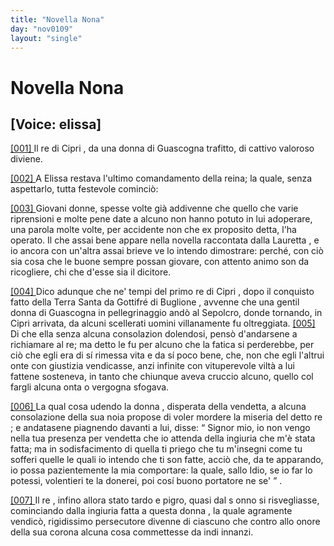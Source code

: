 ```yaml
---
title: "Novella Nona"
day: "nov0109"
layout: "single"
---
```

<div id="nov0109" type="novella" who="elissa">
 <h1>
  Novella Nona
 </h1>
 <p>
  <h2>
   [Voice: elissa]
  </h2>
 </p>
 <argument>
  <p>
   <a href="{{ site.baseurl }}enDecameron/nov0109#p01090001">
    [001]
   </a>
   Il
   <name persref="recipri-0109" type="person">
    re di Cipri
   </name>
   , da una
   <name persref="donna-0109" type="person">
    donna
   </name>
   di
   <name placeref="guascogna" type="place">
    Guascogna
   </name>
   trafitto, di cattivo valoroso diviene.
  </p>
 </argument>
 <div3 type="commentary" who="author">
  <p>
   <a href="{{ site.baseurl }}enDecameron/nov0109#p01090002">
    [002]
   </a>
   A
   <name persref="elissa" type="person">
    Elissa
   </name>
   restava l'ultimo comandamento della reina; la quale, senza aspettarlo, tutta festevole cominci&ograve;:
  </p>
 </div3>
 <div3 type="commentary" who="elissa">
  <p>
   <a href="{{ site.baseurl }}enDecameron/nov0109#p01090003">
    [003]
   </a>
   Giovani donne, spesse volte gi&agrave; addivenne che quello che varie riprensioni e molte pene date a alcuno non hanno potuto in lui adoperare, una parola molte volte, per accidente non che ex proposito detta, l'ha operato. Il che assai bene appare nella novella raccontata dalla
   <name persref="lauretta" type="person">
    Lauretta
   </name>
   , e io ancora con un'altra assai brieve ve lo intendo dimostrare: perch&eacute;, con ci&ograve; sia cosa che le buone sempre possan giovare, con attento animo son da ricogliere, chi che d'esse sia il dicitore.
  </p>
 </div3>
 <p>
  <a href="{{ site.baseurl }}enDecameron/nov0109#p01090004">
   [004]
  </a>
  Dico adunque che ne' tempi del primo
  <name persref="recipri-0109" type="person">
   re di Cipri
  </name>
  , dopo il conquisto fatto della
  <name placeref="terrasanta" type="place">
   Terra Santa
  </name>
  da
  <name persref="gottifrebuglione" type="person">
   Gottifr&eacute; di Buglione
  </name>
  , avvenne che una gentil
  <name persref="donna-0109" type="person">
   donna
  </name>
  di
  <name placeref="guascogna" type="place">
   Guascogna
  </name>
  in pellegrinaggio and&ograve; al Sepolcro, donde tornando, in
  <name placeref="cipro" type="place">
   Cipri
  </name>
  arrivata, da alcuni scellerati uomini villanamente fu oltreggiata.
  <a href="{{ site.baseurl }}enDecameron/nov0109#p01090005">
   [005]
  </a>
  Di che ella senza alcuna consolazion dolendosi, pens&ograve; d'andarsene a richiamare al re; ma detto le fu per alcuno che la fatica si perderebbe, per ci&ograve; che egli era di s&iacute; rimessa vita e da s&iacute; poco bene, che, non che egli l'altrui onte con giustizia vendicasse, anzi infinite con vituperevole vilt&agrave; a lui fattene sosteneva, in tanto che chiunque aveva cruccio alcuno, quello col fargli alcuna onta o vergogna sfogava.
 </p>
 <p>
  <a href="{{ site.baseurl }}enDecameron/nov0109#p01090006">
   [006]
  </a>
  La qual cosa udendo la
  <name persref="donna-0109" type="person">
   donna
  </name>
  , disperata della vendetta, a alcuna consolazione della sua noia propose di voler mordere la miseria del detto
  <name persref="recipri-0109" type="person">
   re
  </name>
  ; e andatasene piagnendo davanti a lui, disse:
  <q direct="unspecified" who="donna-0109">
   Signor mio, io non vengo nella tua presenza per vendetta che io attenda della ingiuria che m'&egrave; stata fatta; ma in sodisfacimento di quella ti priego che tu m'insegni come tu sofferi quelle le quali io intendo che ti son fatte, acci&ograve; che, da te apparando, io possa pazientemente la mia comportare: la quale, sallo Idio, se io far lo potessi, volentieri te la donerei, poi cos&iacute; buono portatore ne se'
  </q>
  .
 </p>
 <p>
  <a href="{{ site.baseurl }}enDecameron/nov0109#p01090007">
   [007]
  </a>
  Il
  <name persref="recipri-0109" type="person">
   re
  </name>
  , infino allora stato tardo e pigro, quasi dal s onno si risvegliasse, cominciando dalla ingiuria fatta a questa
  <name persref="donna-0109" type="person">
   donna
  </name>
  , la quale agramente vendic&ograve;, rigidissimo persecutore divenne di ciascuno che contro allo onore della sua corona alcuna cosa commettesse da indi innanzi.
 </p>
</div>